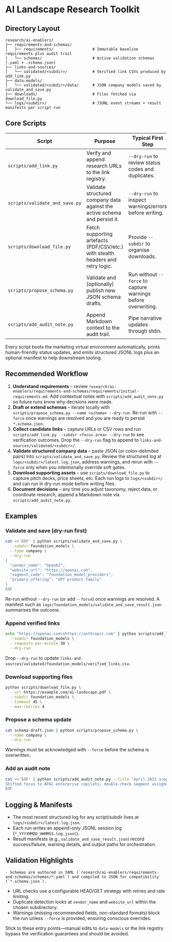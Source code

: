 # AI Landscape Research Toolkit

## Directory Layout
```
research/ai-enablers/
├── requirements-and-schemas/
│   ├── requirements/                 # Immutable baseline requirements plus audit trail
│   └── schemas/                      # Active validation schemas (.yaml + .schema.json)
├── links-and-sources/
│   └── validated/<subdir>/           # Verified link CSVs produced by add_link.py
├── data-models/
│   └── validated/<subdir>/data/      # JSON company models saved by validate_and_save.py
├── downloads/                        # Files fetched via download_file.py
└── logs/<subdir>/                    # JSONL event streams + result manifests per script run
```

## Core Scripts
| Script | Purpose | Typical First Step |
| --- | --- | --- |
| `scripts/add_link.py` | Verify and append research URLs to the link registry. | `--dry-run` to review status codes and duplicates. |
| `scripts/validate_and_save.py` | Validate structured company data against the active schema and persist it. | `--dry-run` to inspect warnings/errors before writing. |
| `scripts/download_file.py` | Fetch supporting artefacts (PDF/CSV/etc.) with stealth headers and retry logic. | Provide `--subdir` to organise downloads. |
| `scripts/propose_schema.py` | Validate and (optionally) publish new JSON schema drafts. | Run without `--force` to capture warnings before overwriting. |
| `scripts/add_audit_note.py` | Append Markdown context to the audit trail. | Pipe narrative updates through stdin. |

Every script boots the marketing virtual environment automatically, prints human-friendly status updates, and emits structured JSONL logs plus an optional manifest to help downstream tooling.

## Recommended Workflow

1. **Understand requirements** – review `research/ai-enablers/requirements-and-schemas/requirements/initial-requirements.md`. Add contextual notes with `scripts/add_audit_note.py` so future runs know why decisions were made.
2. **Draft or extend schemas** – iterate locally with `scripts/propose_schema.py --name <schema> --dry-run`. Re-run with `--force` once warnings are resolved and you are ready to persist `*.schema.json`.
3. **Collect candidate links** – capture URLs or CSV rows and run `scripts/add_link.py --subdir <focus-area> --dry-run` to see verification outcomes. Drop the `--dry-run` flag to append to `links-and-sources/validated/<subdir>/`.
4. **Validate structured company data** – paste JSON (or colon-delimited pairs) into `scripts/validate_and_save.py`. Review the structured log at `logs/<subdir>/latest.log.json`, address warnings, and rerun with `--force` only when you intentionally override soft gates.
5. **Download supporting assets** – use `scripts/download_file.py` to capture pitch decks, price sheets, etc. Each run logs to `logs/<subdir>/` and can run in dry-run mode before writing files.
6. **Document decisions** – any time you adjust taxonomy, reject data, or coordinate research, append a Markdown note via `scripts/add_audit_note.py`.

## Examples

### Validate and save (dry-run first)
```bash
cat <<'EOF' | python scripts/validate_and_save.py \
  --subdir foundation_models \
  --type company \
  --dry-run
{
  "vendor_name": "OpenAI",
  "website_url": "https://openai.com",
  "segment_code": "foundation_model_providers",
  "primary_offering": "GPT product family"
}
EOF
```
Re-run without `--dry-run` (or add `--force`) once warnings are resolved. A manifest such as `logs/foundation_models/validate_and_save_result.json` summarises the outcome.

### Append verified links
```bash
echo "https://openai.com\nhttps://anthropic.com" | python scripts/add_link.py \
  --subdir foundation_models \
  --requests-per-minute 30 \
  --dry-run
```
Drop `--dry-run` to update `links-and-sources/validated/foundation_models/verified_links.csv`.

### Download supporting files
```bash
python scripts/download_file.py \
  --url https://example.com/ai-landscape.pdf \
  --subdir foundation_models \
  --timeout 45 \
  --max-retries 4
```

### Propose a schema update
```bash
cat schema-draft.json | python scripts/propose_schema.py \
  --name company \
  --dry-run
```
Warnings must be acknowledged with `--force` before the schema is overwritten.

### Add an audit note
```bash
cat <<'EOF' | python scripts/add_audit_note.py --title "April 2025 scope tweak"
Shifted focus to APAC enterprise copilots; double-check segment assignments.
EOF
```

## Logging & Manifests
- The most recent structured log for any script/subdir lives at `logs/<subdir>/latest.log.json`.
- Each run writes an append-only JSONL session log (`*_YYYYMMDD_HHMMSS.log.jsonl`).
- Result manifests (e.g., `validate_and_save_result.json`) record success/failure, warning details, and output paths for orchestration.

## Validation Highlights
    - Schemas are authored in YAML (`research/ai-enablers/requirements-and-schemas/schemas/*.yaml`) and compiled to JSON for compatibility (`*.schema.json`).
- URL checks use a configurable HEAD/GET strategy with retries and rate limiting.
- Duplicate detection looks at `vendor_name` and `website_url` within the chosen subdirectory.
- Warnings (missing recommended fields, non-standard formats) block the run unless `--force` is provided, ensuring conscious overrides.

Stick to these entry points—manual edits to `data-models` or the link registry bypass the verification guarantees and should be avoided.
